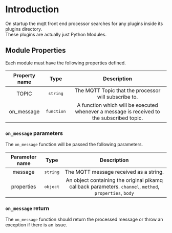 # Introduction
On startup the mqtt front end processor searches for any plugins inside its plugins directory.  
These plugins are actually just Python Modules.

## Module Properties

Each module must have the following properties defined.

| Property name | Type | Description |
|:---:|:---:|:---:|
| TOPIC | <kbd>string</kbd> | The MQTT Topic that the processor will subscribe to. |
| on_message | <kbd>function</kbd> | A function which will be executed whenever a message is received to the subscribed topic. |

### `on_message` parameters

The `on_message` function will be passed the following parameters.

| Parameter name | Type | Description |
|:---:|:---:|:---:|
| message | <kbd>string</kbd> | The MQTT message received as a string. |
| properties | <kbd>object</kbd> | An object containing the original pikamq callback parameters. `channel`, `method`, `properties`, `body` |

### `on_message` return

The `on_message` function should return the processed message or throw an exception if there is an issue.